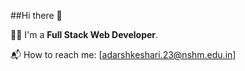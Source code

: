 ##Hi there 👋


👨‍🎓 I'm a **Full Stack Web Developer**.

📬 How to reach me: [adarshkeshari.23@nshm.edu.in]
